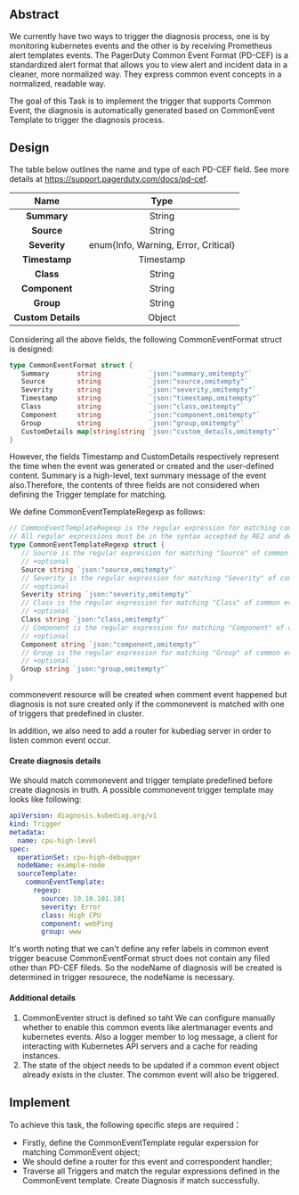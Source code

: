## Abstract

We currently have two ways to trigger the diagnosis process, one is by monitoring kubernetes events and the other is by receiving Prometheus alert templates events. The PagerDuty Common Event Format (PD-CEF) is a standardized alert format that allows you to view alert and incident data in a cleaner, more normalized way. They express common event concepts in a normalized, readable way.

The goal of this Task is to implement the trigger that supports Common Event, the diagnosis is automatically generated based on CommonEvent Template to trigger the diagnosis process.

## Design

The table below outlines the name and type of each PD-CEF field. See more details at https://support.pagerduty.com/docs/pd-cef.

|        Name        |                 Type                 |
| :----------------: | :----------------------------------: |
|    **Summary**     |                String                |
|     **Source**     |                String                |
|    **Severity**    | enum{Info, Warning, Error, Critical} |
|   **Timestamp**    |              Timestamp               |
|     **Class**      |                String                |
|   **Component**    |                String                |
|     **Group**      |                String                |
| **Custom Details** |                Object                |

Considering all the above fields, the following CommonEventFormat struct is designed:

```go
type CommonEventFormat struct {
   Summary       string            `json:"summary,omitempty"`
   Source        string            `json:"source,omitempty"`
   Severity      string            `json:"severity,omitempty"`
   Timestamp     string            `json:"timestamp,omitempty"`
   Class         string            `json:"class,omitempty"`
   Component     string            `json:"component,omitempty"`
   Group         string            `json:"group,omitempty"`
   CustomDetails map[string]string `json:"custom_details,omitempty"`
}
```

However, the fields Timestamp and CustomDetails respectively represent the time when the event was generated or created and the user-defined content. Summary is a high-level, text summary message of the event also.Therefore, the contents of three fields are not considered when defining the Trigger template for matching.

We define CommonEventTemplateRegexp as follows:

```go
// CommonEventTemplateRegexp is the regular expression for matching common event template.
// All regular expressions must be in the syntax accepted by RE2 and described at https://golang.org/s/re2syntax.
type CommonEventTemplateRegexp struct {
   // Source is the regular expression for matching "Source" of common event.
   // +optional
   Source string `json:"source,omitempty"`
   // Severity is the regular expression for matching "Severity" of common event.
   // +optional
   Severity string `json:"severity,omitempty"`
   // Class is the regular expression for matching "Class" of common event.
   // +optional
   Class string `json:"class,omitempty"`
   // Component is the regular expression for matching "Component" of common event.
   // +optional
   Component string `json:"component,omitempty"`
   // Group is the regular expression for matching "Group" of common event.
   // +optional
   Group string `json:"group,omitempty"`
}
```

commonevent resource will be created when comment event happened but diagnosis is not sure created only if the commonevent is matched with one of triggers that predefined in cluster.

In addition, we also need to add a router for kubediag server in order to listen common event occur.

#### Create diagnosis details

We should match commonevent and trigger template predefined before create diagnosis in truth. A possible commonevent trigger template may looks like following:

```yaml
apiVersion: diagnosis.kubediag.org/v1
kind: Trigger
metadata:
  name: cpu-high-level
spec:
  operationSet: cpu-high-debugger
  nodeName: example-node
  sourceTemplate:
    commonEventTemplate:
      regexp:
        source: 10.10.101.101
        severity: Error
        class: High CPU
        component: webPing
        group: www
```

It's worth noting that we can't define any refer labels in common event trigger beacuse CommonEventFormat struct does not contain any filed other than PD-CEF fileds. So the nodeName of diagnosis will be created is determined in trigger resourece, the nodeName is necessary.

#### Additional details

1. CommonEventer struct is defined so taht We can configure manually whether to enable this common events like alertmanager events and kubernetes events. Also a logger member to log message, a client for interacting with Kubernetes API servers and a cache for reading instances.
2. The state of the object needs to be updated if a common event object already exists in the cluster. The common event will also be triggered.

## Implement

To achieve this task, the following specific steps are required：

* Firstly, define the CommonEventTemplate regular experssion for matching CommonEvent object;
* We should define a router for this event and correspondent handler;
* Traverse all Triggers and match the regular expressions defined in the CommonEvent template. Create Diagnosis if match successfully.